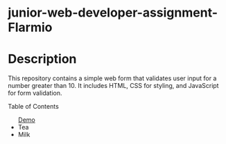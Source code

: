 # junior-web-developer-assignment-Flarmio

# Description

This repository contains a simple web form that validates user input for a number greater than 10. It includes HTML, CSS for styling, and JavaScript for form validation.

Table of Contents

<ul>
 <a href="url">Demo</a>
  <li>Tea</li>
  <li>Milk</li>
</ul>


